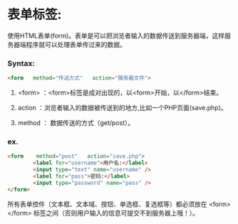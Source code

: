 # 表单标签:
使用HTML表单(form)。表单是可以把浏览者输入的数据传送到服务器端，这样服务器端程序就可以处理表单传过来的数据。

### Syntax:
```html
<form   method="传送方式"   action="服务器文件">
```
1. \<form> ：\<form>标签是成对出现的，以\<form>开始，以\</form>结束。

2. action ：浏览者输入的数据被传送到的地方,比如一个PHP页面(save.php)。

3. method ： 数据传送的方式（get/post）。

### ex.
```html
<form    method="post"   action="save.php">
        <label for="username">用户名:</label>
        <input type="text" name="username" />
        <label for="pass">密码:</label>
        <input type="password" name="pass" />
</form>
```
所有表单控件（文本框、文本域、按钮、单选框、复选框等）都必须放在 \<form>\</form> 标签之间（否则用户输入的信息可提交不到服务器上哦！）。
